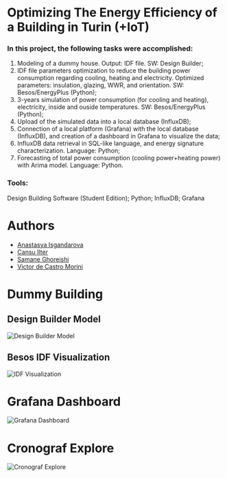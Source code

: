 # Optimizing The Energy Efficiency of a Building in Turin (+IoT)

### In this project, the following tasks were accomplished:
1) Modeling of a dummy house. Output: IDF file. SW: Design Builder;
2) IDF file parameters optimization to reduce the building power consumption regarding cooling, heating and electricity. Optimized parameters: insulation, glazing, WWR, and orientation. SW: Besos/EnergyPlus (Python);
3) 3-years simulation of power consumption (for cooling and heating), electricity, inside and ouside temperatures. SW: Besos/EnergyPlus (Python);
4) Upload of the simulated data into a local database (InfluxDB);
5) Connection of a local platform (Grafana) with the local database (InfluxDB), and creation of a dashboard in Grafana to visualize the data;
6) InfluxDB data retrieval in SQL-like language, and energy signature characterization. Language: Python;
7) Forecasting of total power consumption (cooling power+heating power) with Arima model. Language: Python.

### Tools:
Design Building Software (Student Edition);
Python;
InfluxDB;
Grafana

# Authors
* [Anastasya Isgandarova](https://github.com/ianastasiya)
* [Cansu Ilter](https://github.com/cansuilter)
* [Samane Ghoreishi](https://github.com/samisgh)
* [Victor de Castro Morini](https://github.com/vcmorini)

# Dummy Building
## Design Builder Model
![Design Builder Model](https://github.com/vcmorini/building-design/blob/master/imgs/design_builder_dummy.PNG?raw=true)
## Besos IDF Visualization
![IDF Visualization](https://github.com/vcmorini/building-design/blob/master/imgs/design_builder_besos_dummy.PNG?raw=true)

# Grafana Dashboard
![Grafana Dashboard](https://github.com/vcmorini/building-design/blob/master/imgs/graphana_dashboard.JPG?raw=true)

# Cronograf Explore
![Cronograf Explore](https://github.com/vcmorini/building-design/blob/master/imgs/Cronograf.JPG?raw=true)
